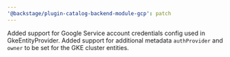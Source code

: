 ```yaml
---
'@backstage/plugin-catalog-backend-module-gcp': patch
---
```


Added support for Google Service account credentials config used in GkeEntityProvider.
Added support for additional metadata `authProvider` and `owner` to be set for the GKE cluster entities.
